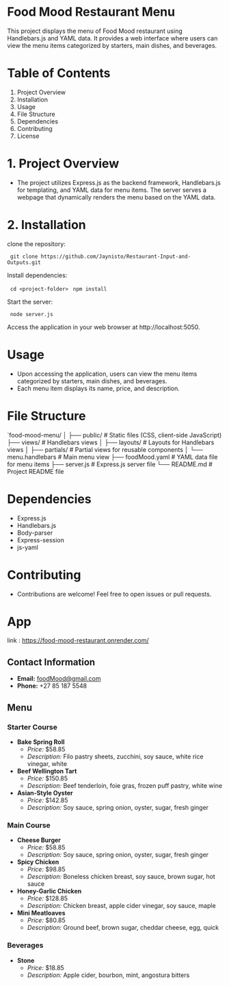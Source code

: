 # Food Mood Restaurant Menu

 This project displays the menu of Food Mood restaurant using Handlebars.js and YAML data. It provides a web interface where users can view the menu   items categorized by starters, main dishes, and beverages.

# Table of Contents

1. Project Overview
2. Installation
3. Usage
4. File Structure
5. Dependencies
6. Contributing
7. License

# 1. Project Overview

- The project utilizes Express.js as the backend framework, Handlebars.js for templating, and YAML data for menu items. The server serves a webpage that  dynamically renders the menu based on the YAML data.

# 2. Installation

clone the repository:

` git clone https://github.com/Jaynisto/Restaurant-Input-and-Outputs.git`

Install dependencies:

` cd <project-folder>`
` npm install`

Start the server:

` node server.js`

Access the application in your web browser at http://localhost:5050.

# Usage
- Upon accessing the application, users can view the menu items categorized by starters, main dishes, and beverages.
- Each menu item displays its name, price, and description.

# File Structure

`food-mood-menu/
│
├── public/                   # Static files (CSS, client-side JavaScript)
├── views/                    # Handlebars views
│   ├── layouts/              # Layouts for Handlebars views
│   ├── partials/             # Partial views for reusable components
│   └── menu.handlebars       # Main menu view
├── foodMood.yaml             # YAML data file for menu items
├── server.js                 # Express.js server file
└── README.md                 # Project README file

# Dependencies
- Express.js
- Handlebars.js
- Body-parser
- Express-session
- js-yaml

# Contributing
- Contributions are welcome! Feel free to open issues or pull requests.

# App
link : https://food-mood-restaurant.onrender.com/


## Contact Information
- **Email:** foodMood@gmail.com
- **Phone:** +27 85 187 5548

## Menu

### Starter Course
- **Bake Spring Roll**
  - *Price:* $58.85
  - *Description:* Filo pastry sheets, zucchini, soy sauce, white rice vinegar, white
- **Beef Wellington Tart**
  - *Price:* $150.85
  - *Description:* Beef tenderloin, foie gras, frozen puff pastry, white wine
- **Asian-Style Oyster**
  - *Price:* $142.85
  - *Description:* Soy sauce, spring onion, oyster, sugar, fresh ginger

### Main Course
- **Cheese Burger**
  - *Price:* $58.85
  - *Description:* Soy sauce, spring onion, oyster, sugar, fresh ginger
- **Spicy Chicken**
  - *Price:* $98.85
  - *Description:* Boneless chicken breast, soy sauce, brown sugar, hot sauce
- **Honey-Garlic Chicken**
  - *Price:* $128.85
  - *Description:* Chicken breast, apple cider vinegar, soy sauce, maple
- **Mini Meatloaves**
  - *Price:* $80.85
  - *Description:* Ground beef, brown sugar, cheddar cheese, egg, quick

### Beverages
- **Stone**
  - *Price:* $18.85
  - *Description:* Apple cider, bourbon, mint, angostura bitters

